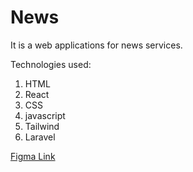 # News
It is a web applications for news services.

Technologies used:
1. HTML
2. React
3. CSS
4. javascript
5. Tailwind
6. Laravel

[Figma Link](https://www.figma.com/file/aRm5L8g8ihda5tWK4s8AcD/Untitled?node-id=0%3A1&t=OuluEcDEMwIudELz-1)
